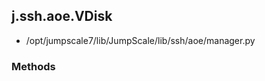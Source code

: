 <!-- toc -->
## j.ssh.aoe.VDisk

- /opt/jumpscale7/lib/JumpScale/lib/ssh/aoe/manager.py

### Methods

